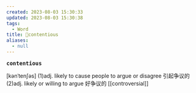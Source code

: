 ```yaml
---
created: 2023-08-03 15:30:33
updated: 2023-08-03 15:30:38
tags:
  - Word
title: 📖contentious
aliases:
  - null
---
```


<pre><strong>contentious</strong></pre>
[kənˈtenʃəs]
(1)adj. likely to cause people to argue or disagree 引起争议的(2)adj. likely or willing to argue 好争议的
[[controversial]]

